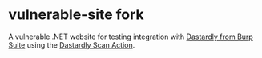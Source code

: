 # vulnerable-site fork

A vulnerable .NET website for testing integration with [Dastardly from Burp Suite](https://portswigger.net/burp/dastardly) using the [Dastardly Scan Action](https://github.com/marketplace/actions/dastardly-scan-action).
